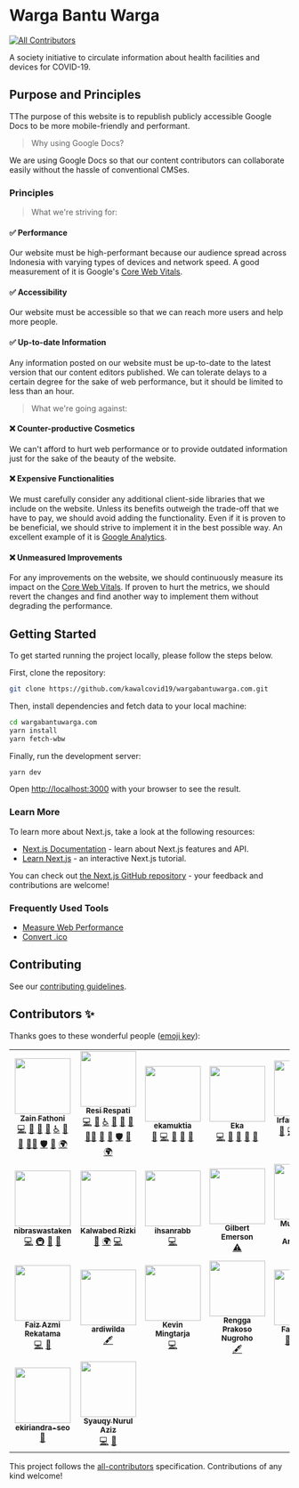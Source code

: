 # Warga Bantu Warga

<!-- prettier-ignore-start -->
<!-- markdownlint-disable -->
<!-- ALL-CONTRIBUTORS-BADGE:START - Do not remove or modify this section -->
[![All Contributors](https://img.shields.io/badge/all_contributors-23-orange.svg?style=flat-square)](#contributors-)
<!-- ALL-CONTRIBUTORS-BADGE:END -->
<!-- markdownlint-restore -->
<!-- prettier-ignore-end -->

A society initiative to circulate information about health facilities and devices for COVID-19.

## Purpose and Principles

TThe purpose of this website is to republish publicly accessible Google Docs to be more mobile-friendly and performant.

> Why using Google Docs?

We are using Google Docs so that our content contributors can collaborate easily without the hassle of conventional CMSes.

### Principles

> What we're striving for:

#### ✅ Performance

Our website must be high-performant because our audience spread across Indonesia with varying types of devices and network speed. A good measurement of it is Google's [Core Web Vitals](https://web.dev/vitals/).

#### ✅ Accessibility

Our website must be accessible so that we can reach more users and help more people.

#### ✅ Up-to-date Information

Any information posted on our website must be up-to-date to the latest version that our content editors published. We can tolerate delays to a certain degree for the sake of web performance, but it should be limited to less than an hour.

> What we're going against:

#### ❌ Counter-productive Cosmetics

We can't afford to hurt web performance or to provide outdated information just for the sake of the beauty of the website.

#### ❌ Expensive Functionalities

We must carefully consider any additional client-side libraries that we include on the website. Unless its benefits outweigh the trade-off that we have to pay, we should avoid adding the functionality. Even if it is proven to be beneficial, we should strive to implement it in the best possible way. An excellent example of it is [Google Analytics](https://github.com/kawalcovid19/wargabantuwarga.com/issues/18).

#### ❌ Unmeasured Improvements

For any improvements on the website, we should continuously measure its impact on the [Core Web Vitals](https://web.dev/vitals/). If proven to hurt the metrics, we should revert the changes and find another way to implement them without degrading the performance.

## Getting Started

To get started running the project locally, please follow the steps below.

First, clone the repository:

```bash
git clone https://github.com/kawalcovid19/wargabantuwarga.com.git
```

Then, install dependencies and fetch data to your local machine:

```bash
cd wargabantuwarga.com
yarn install
yarn fetch-wbw
```

Finally, run the development server:

```bash
yarn dev
```

Open [http://localhost:3000](http://localhost:3000) with your browser to see the result.

### Learn More

To learn more about Next.js, take a look at the following resources:

- [Next.js Documentation](https://nextjs.org/docs) - learn about Next.js features and API.
- [Learn Next.js](https://nextjs.org/learn) - an interactive Next.js tutorial.

You can check out [the Next.js GitHub repository](https://github.com/vercel/next.js/) - your feedback and contributions are welcome!

### Frequently Used Tools

- [Measure Web Performance](https://web.dev/measure)
- [Convert .ico](https://icoconvert.com)

## Contributing

See our [contributing guidelines](CONTRIBUTING.md).

## Contributors ✨

Thanks goes to these wonderful people ([emoji key](https://allcontributors.org/docs/en/emoji-key)):

<!-- ALL-CONTRIBUTORS-LIST:START - Do not remove or modify this section -->
<!-- prettier-ignore-start -->
<!-- markdownlint-disable -->
<table>
  <tr>
    <td align="center"><a href="https://zainf.dev"><img src="https://avatars.githubusercontent.com/u/6315466?v=4?s=100" width="100px;" alt=""/><br /><sub><b>Zain Fathoni</b></sub></a><br /><a href="https://github.com/kawalcovid19/wargabantuwarga.com/commits?author=zainfathoni" title="Code">💻</a> <a href="#projectManagement-zainfathoni" title="Project Management">📆</a> <a href="https://github.com/kawalcovid19/wargabantuwarga.com/commits?author=zainfathoni" title="Documentation">📖</a> <a href="https://github.com/kawalcovid19/wargabantuwarga.com/pulls?q=is%3Apr+reviewed-by%3Azainfathoni" title="Reviewed Pull Requests">👀</a> <a href="#a11y-zainfathoni" title="Accessibility">️️️️♿️</a> <a href="#ideas-zainfathoni" title="Ideas, Planning, & Feedback">🤔</a> <a href="#maintenance-zainfathoni" title="Maintenance">🚧</a> <a href="#mentoring-zainfathoni" title="Mentoring">🧑‍🏫</a> <a href="#security-zainfathoni" title="Security">🛡️</a> <a href="#tool-zainfathoni" title="Tools">🔧</a> <a href="#translation-zainfathoni" title="Translation">🌍</a></td>
    <td align="center"><a href="https://resir014.xyz"><img src="https://avatars.githubusercontent.com/u/5663877?v=4?s=100" width="100px;" alt=""/><br /><sub><b>Resi Respati</b></sub></a><br /><a href="https://github.com/kawalcovid19/wargabantuwarga.com/commits?author=resir014" title="Code">💻</a> <a href="#design-resir014" title="Design">🎨</a> <a href="#a11y-resir014" title="Accessibility">️️️️♿️</a> <a href="https://github.com/kawalcovid19/wargabantuwarga.com/commits?author=resir014" title="Documentation">📖</a> <a href="#ideas-resir014" title="Ideas, Planning, & Feedback">🤔</a> <a href="#maintenance-resir014" title="Maintenance">🚧</a> <a href="#mentoring-resir014" title="Mentoring">🧑‍🏫</a> <a href="#projectManagement-resir014" title="Project Management">📆</a> <a href="https://github.com/kawalcovid19/wargabantuwarga.com/pulls?q=is%3Apr+reviewed-by%3Aresir014" title="Reviewed Pull Requests">👀</a> <a href="#security-resir014" title="Security">🛡️</a> <a href="#tool-resir014" title="Tools">🔧</a> <a href="#translation-resir014" title="Translation">🌍</a></td>
    <td align="center"><a href="https://github.com/ekamuktia"><img src="https://avatars.githubusercontent.com/u/9606523?v=4?s=100" width="100px;" alt=""/><br /><sub><b>ekamuktia</b></sub></a><br /><a href="https://github.com/kawalcovid19/wargabantuwarga.com/issues?q=author%3Aekamuktia" title="Bug reports">🐛</a> <a href="https://github.com/kawalcovid19/wargabantuwarga.com/commits?author=ekamuktia" title="Code">💻</a> <a href="#ideas-ekamuktia" title="Ideas, Planning, & Feedback">🤔</a> <a href="#maintenance-ekamuktia" title="Maintenance">🚧</a> <a href="https://github.com/kawalcovid19/wargabantuwarga.com/pulls?q=is%3Apr+reviewed-by%3Aekamuktia" title="Reviewed Pull Requests">👀</a></td>
    <td align="center"><a href="https://dev.to/@ekafyi"><img src="https://avatars.githubusercontent.com/u/6597211?v=4?s=100" width="100px;" alt=""/><br /><sub><b>Eka</b></sub></a><br /><a href="https://github.com/kawalcovid19/wargabantuwarga.com/commits?author=ekafyi" title="Code">💻</a> <a href="#design-ekafyi" title="Design">🎨</a> <a href="#ideas-ekafyi" title="Ideas, Planning, & Feedback">🤔</a> <a href="#maintenance-ekafyi" title="Maintenance">🚧</a> <a href="https://github.com/kawalcovid19/wargabantuwarga.com/pulls?q=is%3Apr+reviewed-by%3Aekafyi" title="Reviewed Pull Requests">👀</a></td>
    <td align="center"><a href="https://mazipan.space"><img src="https://avatars.githubusercontent.com/u/7221389?v=4?s=100" width="100px;" alt=""/><br /><sub><b>Irfan Maulana</b></sub></a><br /><a href="https://github.com/kawalcovid19/wargabantuwarga.com/issues?q=author%3Amazipan" title="Bug reports">🐛</a> <a href="https://github.com/kawalcovid19/wargabantuwarga.com/commits?author=mazipan" title="Code">💻</a> <a href="#ideas-mazipan" title="Ideas, Planning, & Feedback">🤔</a> <a href="#infra-mazipan" title="Infrastructure (Hosting, Build-Tools, etc)">🚇</a> <a href="#maintenance-mazipan" title="Maintenance">🚧</a> <a href="#mentoring-mazipan" title="Mentoring">🧑‍🏫</a> <a href="https://github.com/kawalcovid19/wargabantuwarga.com/pulls?q=is%3Apr+reviewed-by%3Amazipan" title="Reviewed Pull Requests">👀</a></td>
    <td align="center"><a href="http://taxfix.de"><img src="https://avatars.githubusercontent.com/u/6219895?v=4?s=100" width="100px;" alt=""/><br /><sub><b>Aditya Purwa</b></sub></a><br /><a href="https://github.com/kawalcovid19/wargabantuwarga.com/commits?author=adityapurwa" title="Code">💻</a> <a href="#ideas-adityapurwa" title="Ideas, Planning, & Feedback">🤔</a> <a href="#infra-adityapurwa" title="Infrastructure (Hosting, Build-Tools, etc)">🚇</a> <a href="#maintenance-adityapurwa" title="Maintenance">🚧</a> <a href="#tool-adityapurwa" title="Tools">🔧</a></td>
    <td align="center"><a href="https://www.linkedin.com/in/hanihusam/"><img src="https://avatars.githubusercontent.com/u/25399426?v=4?s=100" width="100px;" alt=""/><br /><sub><b>Hani Husamuddin</b></sub></a><br /><a href="https://github.com/kawalcovid19/wargabantuwarga.com/commits?author=hanihusam" title="Code">💻</a></td>
  </tr>
  <tr>
    <td align="center"><a href="https://github.com/nibraswastaken"><img src="https://avatars.githubusercontent.com/u/74199335?v=4?s=100" width="100px;" alt=""/><br /><sub><b>nibraswastaken</b></sub></a><br /><a href="https://github.com/kawalcovid19/wargabantuwarga.com/commits?author=nibraswastaken" title="Code">💻</a> <a href="#infra-nibraswastaken" title="Infrastructure (Hosting, Build-Tools, etc)">🚇</a> <a href="#tool-nibraswastaken" title="Tools">🔧</a> <a href="#ideas-nibraswastaken" title="Ideas, Planning, & Feedback">🤔</a></td>
    <td align="center"><a href="http://kalwabed.xyz"><img src="https://avatars.githubusercontent.com/u/49640654?v=4?s=100" width="100px;" alt=""/><br /><sub><b>Kalwabed Rizki</b></sub></a><br /><a href="https://github.com/kawalcovid19/wargabantuwarga.com/commits?author=kalwabed" title="Documentation">📖</a> <a href="#translation-kalwabed" title="Translation">🌍</a> <a href="https://github.com/kawalcovid19/wargabantuwarga.com/commits?author=kalwabed" title="Code">💻</a></td>
    <td align="center"><a href="https://github.com/ihsanrabb"><img src="https://avatars.githubusercontent.com/u/47909781?v=4?s=100" width="100px;" alt=""/><br /><sub><b>ihsanrabb</b></sub></a><br /><a href="https://github.com/kawalcovid19/wargabantuwarga.com/commits?author=ihsanrabb" title="Code">💻</a></td>
    <td align="center"><a href="https://github.com/emer7"><img src="https://avatars.githubusercontent.com/u/21377166?v=4?s=100" width="100px;" alt=""/><br /><sub><b>Gilbert Emerson</b></sub></a><br /><a href="https://github.com/kawalcovid19/wargabantuwarga.com/commits?author=emer7" title="Tests">⚠️</a></td>
    <td align="center"><a href="https://andriawan.com"><img src="https://avatars.githubusercontent.com/u/13099373?v=4?s=100" width="100px;" alt=""/><br /><sub><b>Muhammad Irwan Andriawan</b></sub></a><br /><a href="https://github.com/kawalcovid19/wargabantuwarga.com/commits?author=andriawan" title="Documentation">📖</a> <a href="#ideas-andriawan" title="Ideas, Planning, & Feedback">🤔</a> <a href="https://github.com/kawalcovid19/wargabantuwarga.com/issues?q=author%3Aandriawan" title="Bug reports">🐛</a></td>
    <td align="center"><a href="https://tjandradarmo.me"><img src="https://avatars.githubusercontent.com/u/46013258?v=4?s=100" width="100px;" alt=""/><br /><sub><b>Tjandra Darmo</b></sub></a><br /><a href="https://github.com/kawalcovid19/wargabantuwarga.com/commits?author=TjandraD" title="Documentation">📖</a></td>
    <td align="center"><a href="https://github.com/Namchee"><img src="https://avatars.githubusercontent.com/u/32661241?v=4?s=100" width="100px;" alt=""/><br /><sub><b>Cristopher</b></sub></a><br /><a href="https://github.com/kawalcovid19/wargabantuwarga.com/commits?author=Namchee" title="Code">💻</a></td>
  </tr>
  <tr>
    <td align="center"><a href="https://github.com/faizrktm"><img src="https://avatars.githubusercontent.com/u/46273747?v=4?s=100" width="100px;" alt=""/><br /><sub><b>Faiz Azmi Rekatama</b></sub></a><br /><a href="https://github.com/kawalcovid19/wargabantuwarga.com/commits?author=faizrktm" title="Code">💻</a> <a href="#tool-faizrktm" title="Tools">🔧</a></td>
    <td align="center"><a href="https://github.com/ardiwilda"><img src="https://avatars.githubusercontent.com/u/87063733?v=4?s=100" width="100px;" alt=""/><br /><sub><b>ardiwilda</b></sub></a><br /><a href="#content-ardiwilda" title="Content">🖋</a></td>
    <td align="center"><a href="http://linkedin.com/in/kevinmingtarja/"><img src="https://avatars.githubusercontent.com/u/69668484?v=4?s=100" width="100px;" alt=""/><br /><sub><b>Kevin Mingtarja</b></sub></a><br /><a href="https://github.com/kawalcovid19/wargabantuwarga.com/commits?author=kevinmingtarja" title="Code">💻</a></td>
    <td align="center"><a href="https://renggaprakosonugroho.my.id/"><img src="https://avatars.githubusercontent.com/u/14950309?v=4?s=100" width="100px;" alt=""/><br /><sub><b>Rengga Prakoso Nugroho</b></sub></a><br /><a href="#content-vzrenggamani" title="Content">🖋</a></td>
    <td align="center"><a href="https://fatihkalifa.com"><img src="https://avatars.githubusercontent.com/u/1614415?v=4?s=100" width="100px;" alt=""/><br /><sub><b>Fatih Kalifa</b></sub></a><br /><a href="https://github.com/kawalcovid19/wargabantuwarga.com/commits?author=pveyes" title="Documentation">📖</a> <a href="#design-pveyes" title="Design">🎨</a> <a href="https://github.com/kawalcovid19/wargabantuwarga.com/pulls?q=is%3Apr+reviewed-by%3Apveyes" title="Reviewed Pull Requests">👀</a> <a href="https://github.com/kawalcovid19/wargabantuwarga.com/commits?author=pveyes" title="Code">💻</a></td>
    <td align="center"><a href="http://kitabisa.com"><img src="https://avatars.githubusercontent.com/u/23743497?v=4?s=100" width="100px;" alt=""/><br /><sub><b>Bara E. Brahmantika</b></sub></a><br /><a href="#ideas-baraeb92" title="Ideas, Planning, & Feedback">🤔</a> <a href="#infra-baraeb92" title="Infrastructure (Hosting, Build-Tools, etc)">🚇</a> <a href="#projectManagement-baraeb92" title="Project Management">📆</a></td>
    <td align="center"><a href="https://suliskh.com"><img src="https://avatars.githubusercontent.com/u/24476578?v=4?s=100" width="100px;" alt=""/><br /><sub><b>Kukuh Sulistyo</b></sub></a><br /><a href="https://github.com/kawalcovid19/wargabantuwarga.com/commits?author=suliskh" title="Code">💻</a></td>
  </tr>
  <tr>
    <td align="center"><a href="https://github.com/ekiriandra-seo"><img src="https://avatars.githubusercontent.com/u/85287011?v=4?s=100" width="100px;" alt=""/><br /><sub><b>ekiriandra-seo</b></sub></a><br /><a href="#ideas-ekiriandra-seo" title="Ideas, Planning, & Feedback">🤔</a></td>
    <td align="center"><a href="https://github.com/syauqy"><img src="https://avatars.githubusercontent.com/u/3627108?v=4?s=100" width="100px;" alt=""/><br /><sub><b>Syauqy Nurul Aziz</b></sub></a><br /><a href="https://github.com/kawalcovid19/wargabantuwarga.com/commits?author=syauqy" title="Code">💻</a> <a href="https://github.com/kawalcovid19/wargabantuwarga.com/commits?author=syauqy" title="Documentation">📖</a></td>
  </tr>
</table>

<!-- markdownlint-restore -->
<!-- prettier-ignore-end -->

<!-- ALL-CONTRIBUTORS-LIST:END -->

This project follows the [all-contributors](https://github.com/all-contributors/all-contributors) specification. Contributions of any kind welcome!

